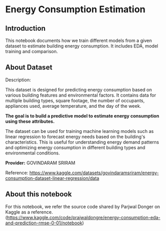 # Energy Consumption Estimation

## Introduction

This notebook documents how we train different models from a given dataset to estimate building energy consumption. It includes EDA, model training and comparison.

## About Dataset

Description:

This dataset is designed for predicting energy consumption based on various building features and environmental factors. It contains data for multiple building types, square footage, the number of occupants, appliances used, average temperature, and the day of the week.

**The goal is to build a predictive model to estimate energy consumption using these attributes.**

The dataset can be used for training machine learning models such as linear regression to forecast energy needs based on the building's characteristics. This is useful for understanding energy demand patterns and optimizing energy consumption in different building types and environmental conditions.

**Provider:** GOVINDARAM SRIRAM

Reference: https://www.kaggle.com/datasets/govindaramsriram/energy-consumption-dataset-linear-regression/data

## About this notebook

For this notebook, we refer the source code shared by Parjwal Donger on Kaggle as a reference.
(https://www.kaggle.com/code/prajwaldongre/energy-consumption-eda-and-prediction-rmse-0-01/notebook)

